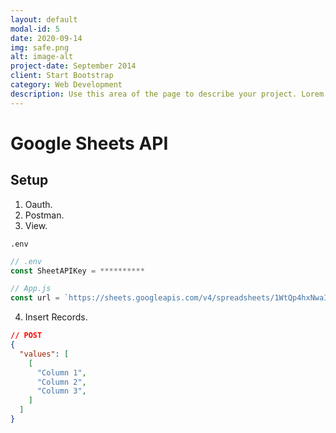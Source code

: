 ```yaml
---
layout: default
modal-id: 5
date: 2020-09-14
img: safe.png
alt: image-alt
project-date: September 2014
client: Start Bootstrap
category: Web Development
description: Use this area of the page to describe your project. Lorem ipsum dolor sit amet, consectetur adipisicing elit. Mollitia neque assumenda ipsam nihil, molestias magnam, recusandae quos quis inventore quisquam velit asperiores, vitae? Reprehenderit soluta, eos quod consequuntur itaque. Nam.
---
```



# Google Sheets API

## Setup

1. Oauth.
2. Postman.
3. View.

`.env`

```js
// .env
const SheetAPIKey = **********
```

```js
// App.js
const url = `https://sheets.googleapis.com/v4/spreadsheets/1WtQp4hxNwaIoceW4BhDjkY4ttqR9pTWWuHCagmF3ER8/values/Form%20Responses%201?key=${SheetAPIKey}`
```

4. Insert Records.


```json
// POST
{
  "values": [
    [
      "Column 1",
      "Column 2",
      "Column 3",
    ]
  ]
}
```